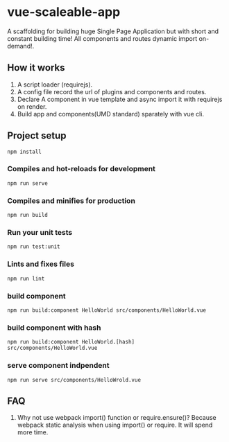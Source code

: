 # vue-scaleable-app
A scaffolding for building huge Single Page Application but with short and constant building time! All components and routes dynamic import on-demand!.

## How it works
1. A script loader (requirejs).
1. A config file record the url of plugins and components and routes.
1. Declare A component in vue template and async import it with requirejs on render.
1. Build app and components(UMD standard) sparately with vue cli.


## Project setup
```
npm install
```

### Compiles and hot-reloads for development
```
npm run serve
```

### Compiles and minifies for production
```
npm run build
```

### Run your unit tests
```
npm run test:unit
```

### Lints and fixes files
```
npm run lint
```

### build component

```
npm run build:component HelloWorld src/components/HelloWorld.vue
```

### build component with hash

```
npm run build:component HelloWorld.[hash] src/components/HelloWorld.vue
```

### serve component indpendent
```
npm run serve src/components/HelloWrold.vue
```

## FAQ
1. Why not use webpack import() function or require.ensure()?
  Because webpack static analysis when using import() or require. It will spend more time.